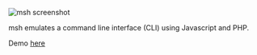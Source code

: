 ![msh screenshot](http://jasonblatt.net/images/portfolio/msh.jpg "msh screenshot")

msh emulates a command line interface (CLI) using Javascript and PHP.

Demo [here](http://cortexture.net/msh)